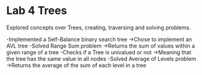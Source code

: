 # Lab 4 Trees

Explored concepts over Trees, creating, traversing and solving problems.

-Implemented a Self-Balance binary search tree
   ->Chose to implement an AVL tree
-Solved Range Sum problem
   ->Returns the sum of values within a given range of a tree
-Checks if a Tree is univalued or not 
   ->Meaning that the tree has the same value in all nodes
-Solved Average of Levels problem
   ->Returns the average of the sum of each level in a tree
